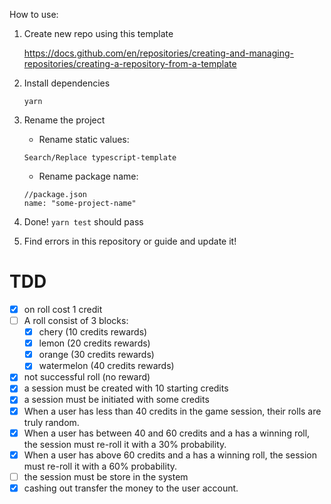 How to use:

1. Create new repo using this template

    https://docs.github.com/en/repositories/creating-and-managing-repositories/creating-a-repository-from-a-template

2. Install dependencies

    ```
    yarn
    ```
3. Rename the project

    - Rename static values:

    ```
    Search/Replace typescript-template
    ```
    - Rename package name:

    ```
    //package.json
    name: "some-project-name"
    ```

4. Done! `yarn test` should pass

5. Find errors in this repository or guide and update it!


# TDD

- [x] on roll cost 1 credit
- [ ] A roll consist of 3 blocks:
  - [x] chery (10 credits rewards)
  - [x] lemon (20 credits rewards) 
  - [x] orange (30 credits rewards) 
  - [x] watermelon (40 credits rewards)
- [x] not successful roll (no reward)
- [x] a session must be created with 10 starting credits
- [x] a session must be initiated with some credits
- [x] When a user has less than 40 credits in the game session, their rolls are truly
  random.
- [x] When a user has between 40 and 60 credits and a has a winning roll, the session must re-roll it with a 30% probability.
- [x] When a user has above 60 credits and a has a winning roll, the session must re-roll it with a 60% probability.
- [ ] the session must be store in the system
- [x] cashing out transfer the money to the user account.